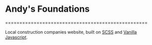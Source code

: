 # Andy's Foundations
==================================================

 Local construction companies website, built on [SCSS] and [Vanilla Javascript].

[SCSS]: https://sass-lang.com/documentation/syntax
[Vanilla Javascript]: https://www.javascript.com/
